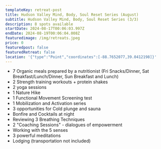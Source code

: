 ```yaml
---
templateKey: retreat-post
title: Hudson Valley Mind, Body, Soul Reset Series (August)
subtitle: Hudson Valley Mind, Body, Soul Reset Series (3/3)
description: 8 spots available
startDate: 2024-08-17T00:06:03.997Z
endDate: 2024-08-19T00:06:04.008Z
featuredimage: /img/retreats.jpeg
price: 0
featuredpost: false
featuredRetreat: false
location: '{"type":"Point","coordinates":[-88.7652077,39.0412198]}'
---
```

* 7 Organic meals prepared by a nutritionist (Fri Snacks/Dinner, Sat Breakfast/Lunch/Dinner, Sun Breakfast and Lunch)
* 2 Strength training workouts + protein shakes
* 2 yoga sessions
* 1 Nature Hike
* 1 Functional Movement Screening test
* 1 Mobilization and Activation series
* 3 opportunities for Cold plunge and sauna
* Bonfire and Cocktails at night
* Reviewing 3 Breathing Techniques
* 2 "Coaching Sessions" - dialogues of empowerment
* Working with the 5 senses
* 3 powerful meditations
* Lodging (transportation not included)